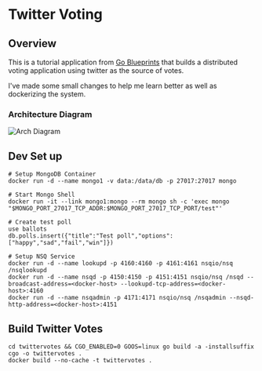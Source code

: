 # Twitter Voting

## Overview
This is a tutorial application from [Go Blueprints](https://www.packtpub.com/application-development/go-programming-blueprints-second-edition) that builds a distributed voting application using twitter as the source of votes.

I've made some small changes to help me learn better as well as dockerizing the system.

### Architecture Diagram
![Arch Diagram](https://www.packtpub.com/graphics/9781786468949/graphics/image_05_001.jpg)

## Dev Set up 
```
# Setup MongoDB Container
docker run -d --name mongo1 -v data:/data/db -p 27017:27017 mongo

# Start Mongo Shell
docker run -it --link mongo1:mongo --rm mongo sh -c 'exec mongo "$MONGO_PORT_27017_TCP_ADDR:$MONGO_PORT_27017_TCP_PORT/test"'

# Create test poll
use ballots
db.polls.insert({"title":"Test poll","options":["happy","sad","fail","win"]})

# Setup NSQ Service
docker run -d --name lookupd -p 4160:4160 -p 4161:4161 nsqio/nsq /nsqlookupd
docker run -d --name nsqd -p 4150:4150 -p 4151:4151 nsqio/nsq /nsqd --broadcast-address=<docker-host> --lookupd-tcp-address=<docker-host>:4160
docker run -d --name nsqadmin -p 4171:4171 nsqio/nsq /nsqadmin --nsqd-http-address=<docker-host>:4151
```

## Build Twitter Votes
```
cd twittervotes && CGO_ENABLED=0 GOOS=linux go build -a -installsuffix cgo -o twittervotes .
docker build --no-cache -t twittervotes .
```
